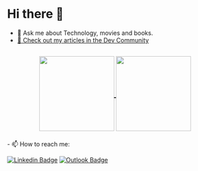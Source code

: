 # Hi there 👋

<!--
**cinthiabs/cinthiabs** is a ✨ _special_ ✨ repository because its `README.md` (this file) appears on your GitHub profile.

Here are some ideas to get you started:

- 🔭 I’m currently working on ...
- 🌱 I’m currently learning ...
- 👯 I’m looking to collaborate on ...
- 🤔 I’m looking for help with ...
- 💬 Ask me about ...
- 📫 How to reach me: ...
- 😄 Pronouns: ...
- ⚡ Fun fact: ...
-->


- 💬 Ask me about Technology, movies and books.
- <a href="https://dev.to/cinthiabs" target="_blank">🌱 Check out my articles in the Dev Community</a>


<h2>

<p align=center>
  <a href="https://github.com/anuraghazra/github-readme-stats" title="Top Langs">
    <img height=175 align="center" src="https://github-readme-stats.vercel.app/api/top-langs/?username=cinthiabs&layout=compact&theme=gotham">
  </a>
  <a href="https://github.com/anuraghazra/github-readme-stats" title="About Me">
  <img height=175 align="center" src="https://github-readme-stats.vercel.app/api?username=cinthiabs&show_icons=true&layout=compact&theme=gotham" />
  </a>
</p>

</h2>
- 📫 How to reach me: 


[![Linkedin Badge](http://img.shields.io/badge/-Linkedin-blue?style=flat-square&logo=Linkedin&logoColor=white&link=https://www.linkedin.com/in/cinthiabs/)](https://www.linkedin.com/in/cinthiabs/)
[![Outlook Badge](https://img.shields.io/badge/-cinthiabarbosa8d@outlook.com-blue?style=flat-square&logo=Outlook&logoColor=white&link=mailto:cinthiabarbosa8d@outlook.com)](mailto:cinthiabarbosa8d@outlook.com)
